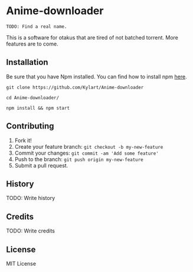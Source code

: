 # Anime-downloader
    TODO: Find a real name.
This is a software for otakus that are tired of not batched torrent.
More features are to come.
## Installation
Be sure that you have Npm installed. You can find how to install npm
[here](https://docs.npmjs.com/cli/install).
```
git clone https://github.com/Kylart/Anime-downloader
```
```
cd Anime-downloader/
```
```
npm install && npm start
```
## Contributing
1. Fork it!
2. Create your feature branch: `git checkout -b my-new-feature`
3. Commit your changes: `git commit -am 'Add some feature'`
4. Push to the branch: `git push origin my-new-feature`
5. Submit a pull request.

## History
TODO: Write history

## Credits
TODO: Write credits

## License
MIT License
